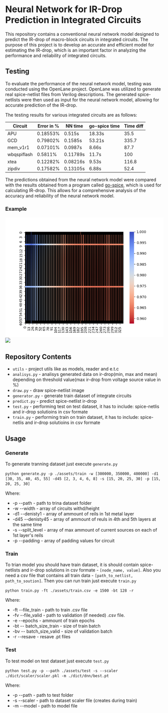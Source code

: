# Neural Network for IR-Drop Prediction in Integrated Circuits
This repository contains a conventional neural network model designed to predict the IR-drop of macro-block circuits in integrated circuits. The purpose of this project is to develop an accurate and efficient model for estimating the IR-drop, which is an important factor in analyzing the performance and reliability of integrated circuits.

## Testing

To evaluate the performance of the neural network model, testing was conducted using the OpenLane project. OpenLane was utilized to generate real spice-netlist files from Verilog descriptions. The generated spice-netlists were then used as input for the neural network model, allowing for accurate prediction of the IR-drop.

The testing results for various integrated circuits are as follows:

| Circuit       | Error in % | NN time | go-spice time | Time diff |
|---------------|------------|---------|---------------|-----------|
| APU           | 0.18553%   | 0.515s   | 18.33s         | 35.5      |
| GCD           | 0.79802%   | 0.1585s  | 53.21s         | 335.7     |
| mem_v1r1      | 0.07101%   | 0.0987s  | 8.66s          | 87.7      |
| wbqspiflash   | 0.5811%    | 0.11789s | 11.7s          | 100       |
| xtea          | 0.12282%   | 0.08216s | 9.53s          | 116.8     |
| zipdiv        | 0.17582%   | 0.13105s | 6.88s          | 52.4      |

The predictions obtained from the neural network model were compared with the results obtained from a program called [go-spice](https://github.com/AlaieT/go-spice), which is used for calculating IR-drop. This allows for a comprehensive analysis of the accuracy and reliability of the neural network model.

### Example

![](./docs/prediction.png)
![](./docs/real.png)

## Repository Contents
- `utils` - project utils like as models, reader and e.t.c
- `analisys.py` - analisys generated data on ir-drop(min, max and mean) depending on threshold value(max ir-drop from voltage source value in %)
- `draw.py` - draw spice-netlist image
- `generator.py` - generate train dataset of integrate circuits
- `predict.py` - predict spice-netlist ir-drop
- `test.py` - performing test on test dataset, it has to include: spice-netlis and ir-drop solutioins in csv formate
- `train.py` - performing train on train dataset, it has to include: spice-netlis and ir-drop solutioins in csv formate

## Usage
### Generate
To generate tranning dataset just execute `generate.py`


```
python generate.py -p ./assets/train -w [300000, 350000, 400000] -d1 [30, 35, 40, 45, 55] -d45 [2, 3, 4, 6, 8] -s [15, 20, 25, 30] -p [15, 20, 25, 30]
```

Where:
- -p --path - path to trina dataset folder
- -w --width - array of circuits withd/height
- -d1 --denisty1 - array of ammount of reils in 1st metal layer
- -d45 --denisty45 - array of ammount of reuls in 4th and 5th layers at the same time
- -s --split_level - array of max ammount of current sources on each of 1st layer's reils
- -p --padding - array of padding values for circuit

### Train
To trian model you should have train dataset, it is should contain spice-netlists and ir-drop solutions in csv formate - `[node_name, value]`. Also you need a csv file that contains all train data - `[path_to_netlist, path_to_soution]`. Then you can run train just execute `train.py`

```
python train.py -ft ./assets/train.csv -e 1500 -bt 128 -r
```

Where:
- -ft --file_train - path to train .csv file
- -fv --file_valid - path to validation (if needed) .csv file.
- -e --epochs - ammount of train epochs
- -bt -- batch_size_train - size of train batch
- -bv -- batch_size_valid - size of validation batch
- -r --resave - resave .pt files

### Test
To test model on test dataset just execute `test.py`

```
python test.py -p --path ./assets/test -s --scaler ./dict/scaler/scaler.pkl -m ./dict/dnn/best.pt
```

Where:
- -p --path - path to test folder
- -s --scaler - path to dataset scaler file (creates during train)
- -m --model - path to model file


